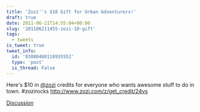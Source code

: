 ```yaml
---
title: 'Zozi''s $10 Gift for Urban Adventurers!'
draft: true
date: 2011-06-21T14:55:04+00:00
slug: '201106211455-zozi-10-gift'
tags:
  - tweets
is_tweet: true
tweet_info:
  id: '83080480118935552'
  type: 'post'
  is_thread: False
---
```




Here's $10 in [@zozi](https://x.com/zozi) credits for everyone who wants awesome stuff to do in town. #zozirocks <http://www.zozi.com/z/get_credit/24vs>

[Discussion](https://x.com/sytelus/status/83080480118935552)
